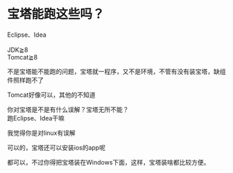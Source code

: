 # 宝塔能跑这些吗？


Eclipse、Idea<br />
<br />
JDK≧8<br />
Tomcat≧8

不是宝塔能不能跑的问题，宝塔就一程序，又不是环境，不管有没有装宝塔，缺组件照样跑不了<img id="aimg_MKCZC" onclick="zoom(this, this.src, 0, 0, 0)" class="zoom" src="https://cdn.jsdelivr.net/gh/hishis/forum-master/public/images/patch.gif" onmouseover="img_onmouseoverfunc(this)" onload="thumbImg(this)" border="0" alt="" />

Tomcat好像可以，其他的不知道

你对宝塔是不是有什么误解？宝塔无所不能？<br />
跑Eclipse、Idea干嘛

我觉得你是对linux有误解

可以的，宝塔还可以安装ios的app呢

都可以，不过你得把宝塔装在Windows下面，这样，宝塔装啥都比较方便。
